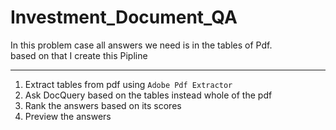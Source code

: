 # Investment_Document_QA

In this problem case all answers we need is in the tables of Pdf.<br>based on that I create this Pipline

---

1.   Extract tables from pdf using `Adobe Pdf Extractor`
2.   Ask DocQuery based on the tables instead whole of the pdf 
3. Rank the answers based on its scores
4. Preview the answers

